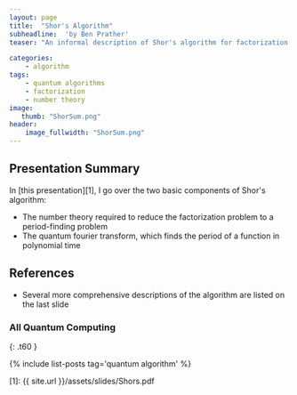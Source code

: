 ```yaml
---
layout: page
title:  "Shor's Algorithm"
subheadline:  'by Ben Prather'
teaser: "An informal description of Shor's algorithm for factorization by a quantum computer."

categories:
    - algorithm
tags:
    - quantum algorithms
    - factorization
    - number theory
image:
   thumb: "ShorSum.png"
header:
    image_fullwidth: "ShorSum.png"
---
```

<!-- Page Content Starts Here -->

## Presentation Summary
In [this presentation][1], I go over the two basic components of Shor's algorithm:

* The number theory required to reduce the factorization problem to a period-finding problem
* The quantum fourier transform, which finds the period of a function in polynomial time

## References

* Several more comprehensive descriptions of the algorithm are listed on the last slide

### All Quantum Computing
{: .t60 }

{% include list-posts tag='quantum algorithm' %}

[1]: {{ site.url }}/assets/slides/Shors.pdf
